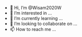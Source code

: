 - 👋 Hi, I’m @Wisam2020W
- 👀 I’m interested in ...
- 🌱 I’m currently learning ...
- 💞️ I’m looking to collaborate on ...
- 📫 How to reach me ...

<!---
Wisam2020W/Wisam2020W is a ✨ special ✨ repository because its `README.md` (this file) appears on your GitHub profile.
You can click the Preview link to take a look at your changes.
--->
